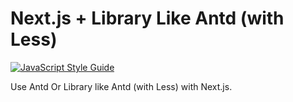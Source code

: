 # Next.js + Library Like Antd (with Less)

<!--
[![Build Status][build-img]][build-url]
-->
[![JavaScript Style Guide](https://cdn.rawgit.com/standard/standard/master/badge.svg)](https://github.com/standard/standard)

Use Antd Or Library like Antd (with Less) with Next.js. 

